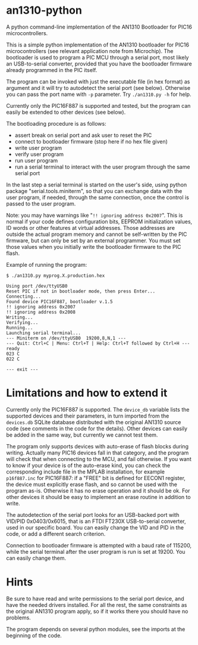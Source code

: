 # an1310-python
A python command-line implementation of the AN1310 Bootloader for PIC16 microcontrollers.

This is a simple python implementation of the AN1310 bootloader for PIC16 microcontrollers (see relevant application note from Microchip). The bootloader is used to program a PIC MCU through a serial port, most likely an USB-to-serial converter, provided that you have the bootloader firmware already programmed in the PIC itself.

The program can be invoked with just the executable file (in hex format) as argument and it will try to autodetect the serial port (see below). Otherwise you can pass the port name with `-p` parameter. Try `./an1310.py -h` for help.

Currently only the PIC16F887 is supported and tested, but the program can easily be extended to other devices (see below).

The bootloading procedure is as follows:
- assert break on serial port and ask user to reset the PIC
- connect to bootloader firmware (stop here if no hex file given)
- write user program
- verify user program
- run user program
- run a serial terminal to interact with the user program through the same serial port

In the last step a serial terminal is started on the user's side, using python package "serial.tools.miniterm", so that you can exchange data with the user program, if needed, through the same connection, once the control is passed to the user program.

Note: you may have warnings like "`!! ignoring address 0x2007`". This is normal if your code defines configuration bits, EEPROM initialization values, ID words or other features at virtual addresses. Those addresses are outside the actual program memory and cannot be self-written by the PIC firmware, but can only be set by an external programmer. You must set those values when you initially write the bootloader firmware to the PIC flash.

Example of running the program:
```
$ ./an1310.py myprog.X.production.hex

Using port /dev/ttyUSB0
Reset PIC if not in bootloader mode, then press Enter...
Connecting...
Found device PIC16F887, bootloader v.1.5
!! ignoring address 0x2007
!! ignoring address 0x2008
Writing...
Verifying...
Running...
Launching serial terminal...
--- Miniterm on /dev/ttyUSB0  19200,8,N,1 ---
--- Quit: Ctrl+C | Menu: Ctrl+T | Help: Ctrl+T followed by Ctrl+H ---
ready
023 C
022 C

--- exit ---
```

Limitations and how to extend it
================================

Currently only the PIC16F887 is supported. The `device_db` variable lists the supported devices and their parameters, in turn imported from the `devices.db` SQLite database distributed with the original AN1310 source code (see comments in the code for the details). Other devices can easily be added in the same way, but currently we cannot test them.

The program only supports devices with auto-erase of flash blocks during writing. Actually many PIC16 devices fall in that category, and the program will check that when connecting to the MCU, and fail otherwise. If you want to know if your device is of the auto-erase kind, you can check the corresponding include file in the MPLAB installation, for example `p16f887.inc` for PIC16F887: if a "FREE" bit is defined for EECON1 register, the device must explicitly erase flash, and so cannot be used with the program as-is. Otherwise it has no erase operation and it should be ok. For other devices it should be easy to implement an erase routine in addition to write.

The autodetection of the serial port looks for an USB-backed port with VID/PID 0x0403/0x6015, that is an FTDI FT230X USB-to-serial converter, used in our specific board. You can easily change the VID and PID in the code, or add a different search criterion.

Connection to bootloader firmware is attempted with a baud rate of 115200, while the serial terminal after the user program is run is set at 19200. You can easily change them.

Hints
=====

Be sure to have read and write permissions to the serial port device, and have the needed drivers installed. For all the rest, the same constraints as the original AN1310 program apply, so if it works there you should have no problems. 

The program depends on several python modules, see the imports at the beginning of the code.
